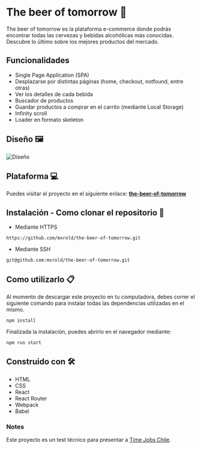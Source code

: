 # The beer of tomorrow 🍺

The beer of tomorrow es la plataforma e-commerce donde podrás encontrar todas las cervezas y bebidas alcohólicas más conocidas. Descubre lo último sobre los mejores productos del mercado.

## Funcionalidades
- Single Page Application (SPA)
- Desplazarse por distintas páginas (home, checkout, notfound, entre otras)
- Ver los detalles de cada bebida
- Buscador de productos
- Guardar productos a comprar en el carrito (mediante Local Storage)
- Infinity scroll
- Loader en formato skeleton

## Diseño 🖼

![Diseño](https://i.ibb.co/mzKswVk/the-beer-of-tomorrow-mxrold.png)

## Plataforma 💻

Puedes visitar el proyecto en el siguiente enlace: **[the-beer-of-tomorrow](https://the-beer-of-tomorrow-mxrold.netlify.app/)**

## Instalación - Como clonar el repositorio 🚀

- Mediante HTTPS
~~~
https://github.com/mxrold/the-beer-of-tomorrow.git
~~~
- Mediante SSH
~~~
git@github.com:mxrold/the-beer-of-tomorrow.git
~~~

## Como utilizarlo 📋
Al momento de descargar este proyecto en tu computadora, debes correr el siguiente comando para instalar todas las dependencias utilizadas en el mismo.
~~~
npm install
~~~

Finalizada la instalación, puedes abrirlo en el navegador mediante:
~~~
npm run start
~~~

## Construido con 🛠️
- HTML
- CSS 
- React
- React Router
- Webpack
- Babel

### Notes
Este proyecto es un test técnico para presentar a [Time Jobs Chile](https://www.timejobs.work/).